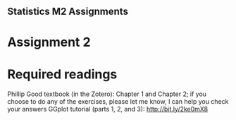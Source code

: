 ## Statistics M2 Assignments
# Assignment 2
# Required readings

Phillip Good textbook (in the Zotero): Chapter 1 and Chapter 2; if you choose to do any of the exercises, please let me know, I can help you check your answers
GGplot tutorial (parts 1, 2, and 3): http://bit.ly/2ke0mX8

